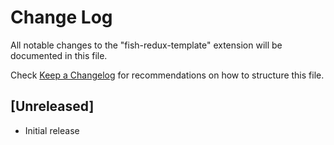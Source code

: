 # Change Log

All notable changes to the "fish-redux-template" extension will be documented in this file.

Check [Keep a Changelog](http://keepachangelog.com/) for recommendations on how to structure this file.

## [Unreleased]

- Initial release
